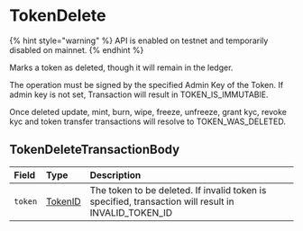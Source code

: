 # TokenDelete

{% hint style="warning" %}
API is enabled on testnet and temporarily disabled on mainnet. 
{% endhint %}

Marks a token as deleted, though it will remain in the ledger.

The operation must be signed by the specified Admin Key of the Token. If admin key is not set, Transaction will result in TOKEN\_IS\_IMMUTABlE.

Once deleted update, mint, burn, wipe, freeze, unfreeze, grant kyc, revoke kyc and token transfer transactions will resolve to TOKEN\_WAS\_DELETED.

## TokenDeleteTransactionBody

| Field | Type | Description |
| :--- | :--- | :--- |
| `token` | [TokenID](../basic-types/tokenid.md) | The token to be deleted. If invalid token is specified, transaction will result in INVALID\_TOKEN\_ID |

